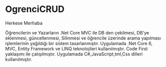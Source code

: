 # OgrenciCRUD

Herkese Merhaba

Öğrencilerin ve Yazarların .Net Core MVC ile DB den çekilmesi, DB'ye eklenmesi, güncellenmesi, Silinmesi ve öğrencile üzerinde arama yapılması
işlemlerinin yağıldığı bir sistem tasarlanmıştır. Uygulamada .Net Core 6, MVC, Entity Framework ve LINQ teknolojileri kullanılmıştır. Code First yaklaşımı ile çalışılmıştır.
Uygulamada C#,JavaScript,tml,Css dilleri kullanılmıştır.
